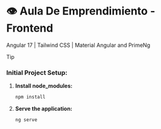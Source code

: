 # 👁️ Aula De Emprendimiento - Frontend

Angular 17 | Tailwind CSS | Material Angular and PrimeNg

> [!TIP]
>### Initial Project Setup:
1. **Install node_modules:**
    ```bash
    npm install
    ```

2. **Serve the application:**
    ```bash
    ng serve
    ```
